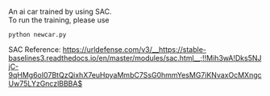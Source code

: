 An ai car trained by using SAC.  
To run the training, please use
```
python newcar.py
```

SAC Reference:
https://urldefense.com/v3/__https://stable-baselines3.readthedocs.io/en/master/modules/sac.html__;!!Mih3wA!Dks5NJjC-9qHMg6oI07BtQzQixhX7euHpyaMmbC7SsG0hmmYesMG7iKNvaxOcMXngcUw75LYzGnczlBBBA$
